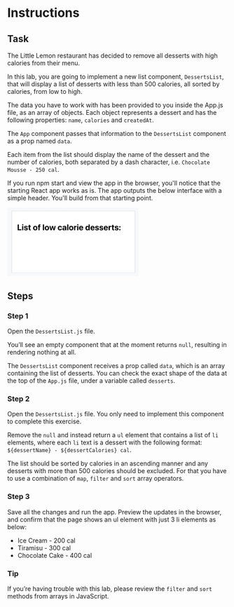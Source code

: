 # Instructions

## Task

The Little Lemon restaurant has decided to remove all desserts with high calories from their menu.

In this lab, you are going to implement a new list component, `DessertsList`, that will display a list of desserts with less than 500 calories, all sorted by calories, from low to high.

The data you have to work with has been provided to you inside the App.js file, as an array of objects. Each object represents a dessert and has the following properties: `name`, `calories` and `createdAt`.

The `App` component passes that information to the `DessertsList` component as a prop named `data`.

Each item from the list should display the name of the dessert and the number of calories, both separated by a dash character, i.e. `Chocolate Mousse - 250 cal`.

If you run npm start and view the app in the browser, you'll notice that the starting React app works as is. The app outputs the below interface with a simple header. You'll build from that starting point.

<img src="images/image1.png" alt="Alt text" width="300px">

## Steps

### **Step 1**

Open the `DessertsList.js` file.

You’ll see an empty component that at the moment returns `null`, resulting in rendering nothing at all.

The `DessertsList` component receives a prop called `data`, which is an array containing the list of desserts.
You can check the exact shape of the data at the top of the `App.js` file, under a variable called `desserts`.

### **Step 2**

Open the `DessertsList.js` file. You only need to implement this component to complete this exercise.

Remove the `null` and instead return a `ul` element that contains a list of `li` elements, where each `li` text is a dessert with the following format: `${dessertName} - ${dessertCalories} cal`.

The list should be sorted by calories in an ascending manner and any desserts with more than 500 calories should be excluded.
For that you have to use a combination of `map`, `filter` and `sort` array operators.

### **Step 3**

Save all the changes and run the app. Preview the updates in the browser, and confirm that the page shows an ul element with just 3 li elements as below:

- Ice Cream - 200 cal
- Tiramisu - 300 cal
- Chocolate Cake - 400 cal

### **Tip**

If you’re having trouble with this lab, please review the `filter` and `sort` methods from arrays in JavaScript.